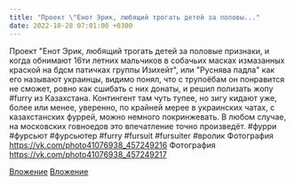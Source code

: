 ```yaml
---
title: "Проект \"Енот Эрик, любящий трогать детей за половы..."
date: 2022-10-28 07:01:00 +0300
---
```


Проект "Енот Эрик, любящий трогать детей за половые признаки, и когда обнимают 16ти летних мальчиков в собачьих масках измазанных краской на бдсм патичках группы Изихейт", или "Руснява падла" как его называют украинцы, видимо понял, что с трупоёбам он понравится не сможет, ровно как сшибать с них донаты, и решил полизать жопу #furry из Казахстана. Контингент там чуть тупее, но зигу кидают уже, более или менее, уверенно, по крайней мерее в украинских чатах, с казахстанских фуррей, можно немного покринжевать. В любом случае, на московских говноедов это впечатление точно произведёт.
#фурри #фурсьют #фурсьютер #furry #fursuit #fursuiter #вролик
Фотография
https://vk.com/photo41076938_457249216
Фотография
https://vk.com/photo41076938_457249217

[Вложение](https://vk.com/photo41076938_457249216)
[Вложение](https://vk.com/photo41076938_457249217)
